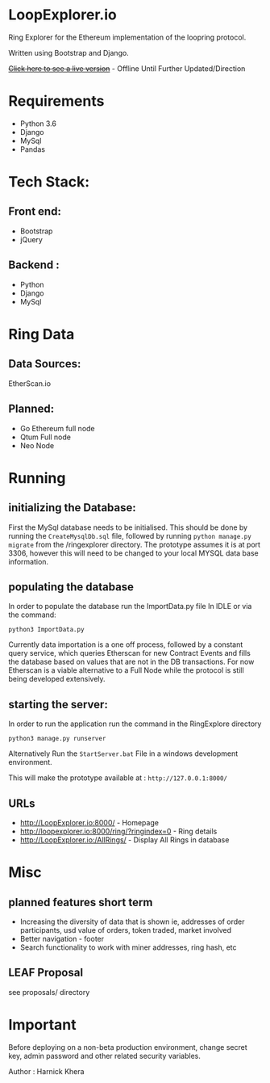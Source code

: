 # LoopExplorer.io

Ring Explorer for the Ethereum implementation of the loopring protocol. 

Written using Bootstrap and Django.

~~[Click here to see a live version](http://LoopExplorer.io:8000)~~ - Offline Until Further Updated/Direction

# Requirements

* Python 3.6
* Django
* MySql
* Pandas

# Tech Stack:

## Front end:
* Bootstrap
* jQuery

## Backend :
* Python
* Django
* MySql

# Ring Data

## Data Sources:
EtherScan.io

## Planned:
* Go Ethereum full node
* Qtum Full node
* Neo Node

# Running

## initializing the Database:

First the MySql database needs to be initialised. 
This should be done by running the ```CreateMysqlDb.sql``` file, 
followed by running ```python manage.py migrate``` from the /ringexplorer directory.
The prototype assumes it is at port 3306, however this will need to be changed to your local MYSQL data base information. 


## populating the database

In order to populate the database run the ImportData.py file In IDLE or via the command:

```
python3 ImportData.py 
```

Currently data importation is a one off process, followed by a constant query service, which queries Etherscan for new Contract Events and fills the database based on values that are not in the DB transactions. For now Etherscan is a viable alternative to a Full Node while the protocol is still being developed extensively.

## starting the server:

In order to run the application run the command in the RingExplore directory

```
python3 manage.py runserver
```
Alternatively Run the ```StartServer.bat``` File in a windows development environment.

This will make the prototype available at : ```http://127.0.0.1:8000/```

## URLs
* http://LoopExplorer.io:8000/ - Homepage
* http://loopexplorer.io:8000/ring/?ringindex=0 - Ring details
* http://LoopExplorer.io:/AllRings/ - Display All Rings in database

# Misc

## planned features short term

* Increasing the diversity of data that is shown ie, addresses of order participants, usd value of orders, token traded, market involved
* Better navigation - footer
* Search functionality to work with miner addresses, ring hash, etc

## LEAF Proposal

see proposals/ directory

# Important

Before deploying on a non-beta production environment, change secret key, admin password and other related security variables.

Author : Harnick Khera












